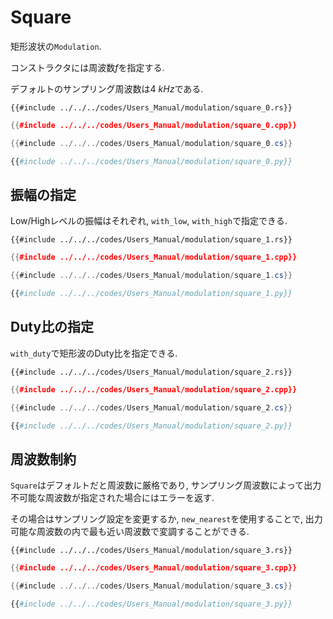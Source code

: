 # Square

矩形波状の`Modulation`.

コンストラクタには周波数$f$を指定する.

デフォルトのサンプリング周波数は$\SI{4}{kHz}$である.

```rust,edition2021
{{#include ../../../codes/Users_Manual/modulation/square_0.rs}}
```

```cpp
{{#include ../../../codes/Users_Manual/modulation/square_0.cpp}}
```

```cs
{{#include ../../../codes/Users_Manual/modulation/square_0.cs}}
```

```python
{{#include ../../../codes/Users_Manual/modulation/square_0.py}}
```

## 振幅の指定

Low/Highレベルの振幅はそれぞれ, `with_low`, `with_high`で指定できる.

```rust,edition2021
{{#include ../../../codes/Users_Manual/modulation/square_1.rs}}
```

```cpp
{{#include ../../../codes/Users_Manual/modulation/square_1.cpp}}
```

```cs
{{#include ../../../codes/Users_Manual/modulation/square_1.cs}}
```

```python
{{#include ../../../codes/Users_Manual/modulation/square_1.py}}
```

## Duty比の指定

`with_duty`で矩形波のDuty比を指定できる.

```rust,edition2021
{{#include ../../../codes/Users_Manual/modulation/square_2.rs}}
```

```cpp
{{#include ../../../codes/Users_Manual/modulation/square_2.cpp}}
```

```cs
{{#include ../../../codes/Users_Manual/modulation/square_2.cs}}
```

```python
{{#include ../../../codes/Users_Manual/modulation/square_2.py}}
```

## 周波数制約

`Square`はデフォルトだと周波数に厳格であり, サンプリング周波数によって出力不可能な周波数が指定された場合にはエラーを返す.

その場合はサンプリング設定を変更するか, `new_nearest`を使用することで, 出力可能な周波数の内で最も近い周波数で変調することができる.

```rust,edition2021
{{#include ../../../codes/Users_Manual/modulation/square_3.rs}}
```

```cpp
{{#include ../../../codes/Users_Manual/modulation/square_3.cpp}}
```

```cs
{{#include ../../../codes/Users_Manual/modulation/square_3.cs}}
```

```python
{{#include ../../../codes/Users_Manual/modulation/square_3.py}}
```
